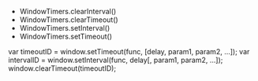 - WindowTimers.clearInterval()
- WindowTimers.clearTimeout()
- WindowTimers.setInterval()
- WindowTimers.setTimeout()

var timeoutID = window.setTimeout(func, [delay, param1, param2, ...]);
var intervalID = window.setInterval(func, delay[, param1, param2, ...]);
window.clearTimeout(timeoutID);
